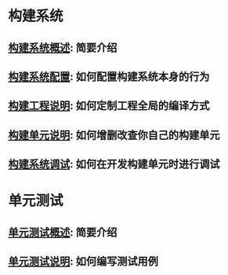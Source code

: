 # 构建系统

## [构建系统概述](https://code.aliyun.com/edward.yangx/public-docs/wikis/build/build-system-introduction): 简要介绍
## [构建系统配置](https://code.aliyun.com/edward.yangx/public-docs/wikis/build/build-system-config): 如何配置构建系统本身的行为
## [构建工程说明](https://code.aliyun.com/edward.yangx/public-docs/wikis/build/build-system-proj): 如何定制工程全局的编译方式
## [构建单元说明](https://code.aliyun.com/edward.yangx/public-docs/wikis/build/build-system-units): 如何增删改查你自己的构建单元
## [构建系统调试](https://code.aliyun.com/edward.yangx/public-docs/wikis/build/build-system-debug): 如何在开发构建单元时进行调试

# 单元测试

## [单元测试概述](https://code.aliyun.com/edward.yangx/public-docs/wikis/utest/ut-intro): 简要介绍
## [单元测试说明](https://code.aliyun.com/edward.yangx/public-docs/wikis/utest/ut-mannual): 如何编写测试用例
